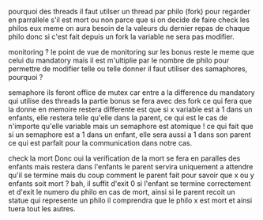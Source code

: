 pourquoi des threads
il faut utilser un thread par philo (fork) pour regarder en parrallele s'il est mort ou non
	parce que si on decide de faire check les philos eux meme on aura besoin de la valeurs
	du dernier repas de chaque philo donc si c'est fait depuis un fork la variable ne sera pas modifier.

monitoring ?
le point de vue de monitoring sur les bonus reste le meme que celui du mandatory mais il est m'ultiplie par le nombre de philo
pour permettre de modifier telle ou telle donner il faut utiliser des samaphores, pourquoi ?

semaphore
ils feront office de mutex car entre a la difference du mandatory qui utilise des threads la partie bonus se fera avec des fork ce qui fera que la donne en memoire restera differente est que si x variable est a 1 dans un enfants, elle restera telle qu'elle dans la parent, ce qui est le cas de n'importe qu'elle variable 
	mais un semaphore est atomique !
ce qui fait que si un semaphore est a 1 dans un enfant, elle sera aussi a 1 dans son parent ce qui est parfait pour la communication dans notre cas.

check la mort
Donc oui la verification de la mort se fera en paralles des enfants mais restera dans l'enfants le parent servira uniquement a attendre qu'il se termine
	mais du coup comment le parent fait pour savoir que x ou y enfants soit mort ?
	bah, il suffit d'exit 0 si l'enfant se termine correctement et d'exit le numero du philo en cas de mort, ainsi si le parent recoit un statue qui represente un philo il comprendra que le philo x est mort et ainsi tuera tout les autres.
